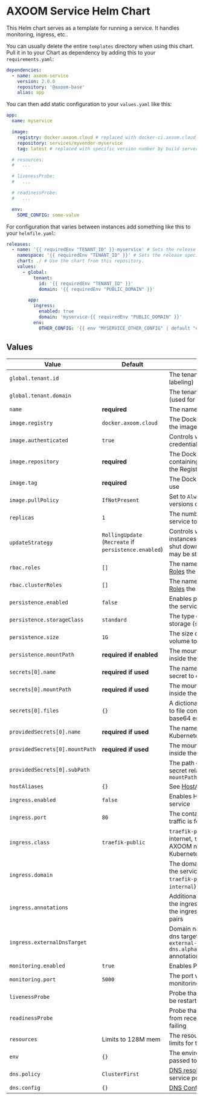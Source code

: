 # AXOOM Service Helm Chart

This Helm chart serves as a template for running a service. It handles monitoring, ingress, etc..

You can usually delete the entire `templates` directory when using this chart. Pull it in to your Chart as dependency by adding this to your `requirements.yaml`:

```yaml
dependencies:
  - name: axoom-service
    version: 2.0.0
    repository: '@axoom-base'
    alias: app
```

You can then add static configuration to your `values.yaml` like this:

```yaml
app:
  name: myservice

  image:
    registry: docker.axoom.cloud # replaced with docker-ci.axoom.cloud for pre-release builds by build server
    repository: services/myvendor-myservice
    tag: latest # replaced with specific version number by build server

  # resources:
  #   ...

  # livenessProbe:
  #   ...

  # readinessProbe:
  #   ...

  env:
    SOME_CONFIG: some-value
```

For configuration that varies between instances add something like this to your `helmfile.yaml`:

```yaml
releases:
  - name: '{{ requiredEnv "TENANT_ID" }}-myservice' # Sets the release specific asset name, containing the tenant's id.
    namespace: '{{ requiredEnv "TENANT_ID" }}' # Sets the release specific k8s namespace: the tenant's id.
    chart: ./ # Use the chart from this repository.
    values:
      - global:
          tenant:
            id: '{{ requiredEnv "TENANT_ID" }}'
            domain: '{{ requiredEnv "PUBLIC_DOMAIN" }}'

        app:
          ingress:
            enabled: true
            domain: 'myservice-{{ requiredEnv "PUBLIC_DOMAIN" }}'
          env:
            OTHER_CONFIG: '{{ env "MYSERVICE_OTHER_CONFIG" | default "other-value" }}'
```

## Values

| Value                          | Default                                               | Description                                                                                                                           |
| ------------------------------ | ----------------------------------------------------- | ------------------------------------------------------------------------------------------------------------------------------------- |
| `global.tenant.id`             |                                                       | The tenant's id (used for labeling)                                                                                                   |
| `global.tenant.domain`         |                                                       | The tenant's domain name (used for labeling)                                                                                          |
| `name`                         | __required__                                          | The name of the service                                                                                                               |
| `image.registry`               | `docker.axoom.cloud`                                  | The Docker registry containing the image of the service                                                                               |
| `image.authenticated`          | `true`                                                | Controls whether to use credentials for pulling the image                                                                             |
| `image.repository`             | __required__                                          | The Docker Repository containing the image (excluding the Registry)                                                                   |
| `image.tag`                    | __required__                                          | The Docker Tag of the image to use                                                                                                    |
| `image.pullPolicy`             | `IfNotPresent`                                        | Set to `Always` to try to pull new versions of the image                                                                              |
| `replicas`                     | `1`                                                   | The number of instances of the service to run                                                                                         |
| `updateStrategy`               | `RollingUpdate` (`Recreate` if `persistence.enabled`) | Controls whether all existing instances of the service must be shut down before new versions may be started.                          |
| `rbac.roles`                   | `[]`                                                  | The names of [namespaced Roles](https://kubernetes.io/docs/reference/access-authn-authz/rbac/) the service shall have.                |
| `rbac.clusterRoles`            | `[]`                                                  | The names of [cluster-wide Roles](https://kubernetes.io/docs/reference/access-authn-authz/rbac/) the service shall have.              |
| `persistence.enabled`          | `false`                                               | Enables persistent storage for the service                                                                                            |
| `persistence.storageClass`     | `standard`                                            | The type of disk to use for storage (`standard` or `ssd`)                                                                             |
| `persistence.size`             | `1G`                                                  | The size of the persistent volume to create for the service                                                                           |
| `persistence.mountPath`        | __required if enabled__                               | The mount path for the storage inside the container                                                                                   |
| `secrets[0].name`              | __required if used__                                  | The name of the Kubernetes secret to create                                                                                                                                      |
| `secrets[0].mountPath`         | __required if used__                                  | The mount path for the secret inside the container                                                                                   |
| `secrets[0].files`             | `{}`                                                  | A dictionary mapping file names to file contents for secrets with base64 encoded values                                               |
| `providedSecrets[0].name`      | __required if used__                                  | The name of an existing Kubernetes secret                                                                                                                                       |
| `providedSecrets[0].mountPath` | __required if used__                                  | The mount path for the secret inside the container                                                                                   |
| `providedSecrets[0].subPath`   |                                                       | The path of a single file in the secret relative to the given `mountPath`                                                                               |
| `hostAliases`                  | `{}`                                                  | See [HostAliases](https://kubernetes.io/docs/concepts/services-networking/add-entries-to-pod-etc-hosts-with-host-aliases/).           |
| `ingress.enabled`              | `false`                                               | Enables HTTP ingress into the service                                                                                                 |
| `ingress.port`                 | `80`                                                  | The container port ingress traffic is forwarded to                                                                                    |
| `ingress.class`                | `traefik-public`                                      | `traefik-public` for public internet, `traefik-internal` for AXOOM network, `cluster` for Kubernetes cluster only                     |
| `ingress.domain`               |                                                       | The domain name under which the service is exposed (only for `traefik-public` and `traefik-internal`)                                 |
| `ingress.annotations`          |                                                       | Additional annotations besides the ingress class to be added to the ingress. Put as `key: value` pairs                                |
| `ingress.externalDnsTarget`    |                                                       | Domain name for the external-dns target (explicitly setting `external-dns.alpha.kubernetes.io/target` annotation)                     |
| `monitoring.enabled`           | `true`                                                | Enables Prometheus monitoring                                                                                                         |
| `monitoring.port`              | `5000`                                                | The port which is scraped for monitoring data                                                                                         |
| `livenessProbe`                |                                                       | Probe that causes the service to be restarted when failing                                                                            |
| `readinessProbe`               |                                                       | Probe that prevents the service from receiving traffic when failing                                                                   |
| `resources`                    | Limits to 128M mem                                    | The resources requests and limits for the service                                                                                     |
| `env`                          | `{}`                                                  | The environment variables passed to the service                                                                                       |
| `dns.policy`                   | `ClusterFirst`                                        | [DNS resolution policy](https://kubernetes.io/docs/concepts/services-networking/dns-pod-service/#pod-s-dns-policy) of the service pod |
| `dns.config`                   | `{}`                                                  | [DNS Config](https://kubernetes.io/docs/concepts/services-networking/dns-pod-service/#pod-s-dns-config) of the service pod.           |
